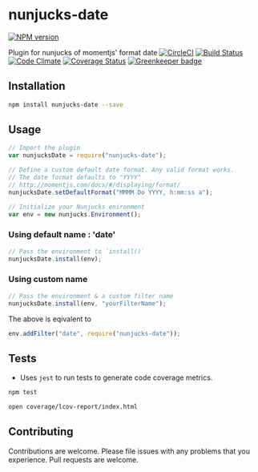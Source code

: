 # nunjucks-date

[![NPM version](https://badge.fury.io/js/nunjucks-date.svg)](http://badge.fury.io/js/nunjucks-date)

Plugin for nunjucks of momentjs' format date
[![CircleCI](https://circleci.com/gh/techmsi/nunjucks-date.svg?style=svg)](https://circleci.com/gh/techmsi/nunjucks-date)
[![Build Status](https://travis-ci.org/techmsi/nunjucks-date.svg?branch=master)](https://travis-ci.org/techmsi/nunjucks-date)
[![Code Climate](https://codeclimate.com/github/techmsi/nunjucks-date/badges/gpa.svg)](https://codeclimate.com/github/techmsi/nunjucks-date)
[![Coverage Status](https://coveralls.io/repos/techmsi/nunjucks-date/badge.svg?branch=master)](https://coveralls.io/r/techmsi/nunjucks-date?branch=master) [![Greenkeeper badge](https://badges.greenkeeper.io/techmsi/nunjucks-date.svg)](https://greenkeeper.io/)

## Installation

```bash
npm install nunjucks-date --save
```

## Usage

```js
// Import the plugin
var nunjucksDate = require("nunjucks-date");

// Define a custom default date format. Any valid format works.
// The date format defaults to "YYYY"
// http://momentjs.com/docs/#/displaying/format/
nunjucksDate.setDefaultFormat("MMMM Do YYYY, h:mm:ss a");

// Initialize your Nunjucks enironment
var env = new nunjucks.Environment();
```

### Using default name : 'date'

```js
// Pass the environment to `install()`
nunjucksDate.install(env);
```

### Using custom name

```js
// Pass the environment & a custom filter name
nunjucksDate.install(env, "yourFilterName");
```

The above is eqivalent to

```js
env.addFilter("date", require("nunjucks-date"));
```

## Tests

- Uses `jest` to run tests to generate code coverage metrics.

```bash
npm test
```

```bash
open coverage/lcov-report/index.html
```

## Contributing

Contributions are welcome. Please file issues with any problems that you experience. Pull requests are welcome.
